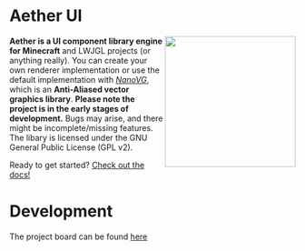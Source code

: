# Aether UI

<img src="/docs/assets/client-logo-rounded.png" align="right" width="230" height="230">
 
**Aether is a UI component library engine for Minecraft** and LWJGL projects (or anything really). You can create your own renderer implementation or use the default implementation with *[NanoVG](https://github.com/memononen/nanovg "An anti-aliased vector graphics library")*, which is an **Anti-Aliased vector graphics library**. **Please note the project is in the early stages of development.** Bugs may arise, and there might be incomplete/missing features. The libary is licensed under the GNU General Public License (GPL v2).


Ready to get started? [Check out the docs!](https://aether.prismclient.net/)

# Development

The project board can be found [here](https://trello.com/b/g4Nvdykx/aether)
